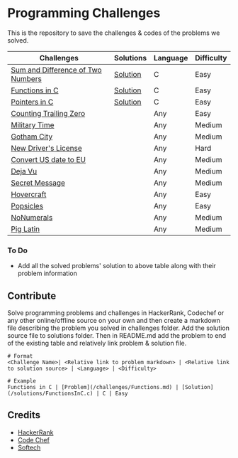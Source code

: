 # Programming Challenges
This is the repository to save the challenges & codes of the problems we solved.

Challenges | Solutions | Language | Difficulty
-----------|-----------|----------|----------
[Sum and Difference of Two Numbers](/challenges/SumandDifferenceofTwoNumbers.md) | [Solution](https://raw.githubusercontent.com/chankruze/challenges/master/solutions/SumDiff.c) | C | Easy
[Functions in C](/challenges/Functions.md) | [Solution](https://raw.githubusercontent.com/chankruze/challenges/master/solutions/FunctionsInC.c) | C | Easy
[Pointers in C](/challenges/PointersInC.md) | [Solution](https://raw.githubusercontent.com/chankruze/challenges/master/solutions/PointersInC.c) | C | Easy
[Counting Trailing Zero](/challenges/CountingZero.md) | | Any | Easy
[Military Time](/sololearn/MilitaryTime/MilitaryTime.md) | | Any | Medium
[Gotham City](/sololearn/GothamCity/GothamCity.md) | | Any | Medium
[New Driver's License](/sololearn/NewDriverLicense/DL.md) | | Any | Hard
[Convert US date to EU](/sololearn/US2EUDate/US2EUDate.md) | | Any | Medium
[Deja Vu](/sololearn/DejaVu/DejaVu.md) | | Any | Medium
[Secret Message](/sololearn/SecretMessage/SecretMessage.md) | | Any | Medium
[Hovercraft](/sololearn/Hovercraft/Hovercraft.md) | | Any | Easy
[Popsicles](/sololearn/Popsicles/Popsicles.md) | | Any | Easy
[NoNumerals](/sololearn/Popsicles/NoNumerals.md) | | Any | Medium
[Pig Latin](/sololearn/Popsicles/PigLatin.md) | | Any | Medium

### To Do
- Add all the solved problems' solution to above table along with their problem information

## Contribute
Solve programming problems and challenges in HackerRank, Codechef or any other online/offline source on your own and then create a markdown file describing the problem you solved in challenges folder. Add the solution source file to solutions folder. Then in README.md add the problem to end of the existing table and relatively link problem & solution file.

```
# Format
<Challenge Name>| <Relative link to problem markdown> | <Relative link to solution source> | <Language> | <Difficulty>

# Example
Functions in C | [Problem](/challenges/Functions.md) | [Solution](/solutions/FunctionsInC.c) | C | Easy
```

## Credits
- [HackerRank](https://hackerrank.com/)
- [Code Chef](https://www.codechef.com/)
- [Softech](https://is.gd/pheglj)